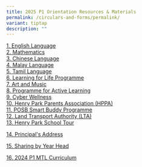 ```yaml
---
title: 2025 P1 Orientation Resources & Materials
permalink: /circulars-and-forms/permalink/
variant: tiptap
description: ""
---
```

<p><a href="/files/1__English_Language_25.pdf" rel="noopener noreferrer nofollow" target="_blank">1. English Language</a>
<br><a href="/files/2__Mathematics.pdf" rel="noopener noreferrer nofollow" target="_blank">2. Mathematics</a>
<br><a href="/files/3a__Chinese_Language.pdf" rel="noopener noreferrer nofollow" target="_blank">3. Chinese Language</a>
<br><a href="/files/3b__Malay_Language.pdf" rel="noopener noreferrer nofollow" target="_blank">4. Malay Language</a>
<br><a href="/files/3c__Tamil_Language.pdf" rel="noopener noreferrer nofollow" target="_blank">5. Tamil Language</a>
<br><a href="/files/4__Learning_for_Life_Programme__LLP_.pdf" rel="noopener noreferrer nofollow" target="_blank">6. Learning for Life Programme</a>
<br><a href="/files/5__Art_and_Music.pdf" rel="noopener noreferrer nofollow" target="_blank">7. Art and Music</a>
<br><a href="/files/6__Programme_for_Active_Learning__PAL_.pdf" rel="noopener noreferrer nofollow" target="_blank">8. Programme for Active Learning</a>
<br><a href="/files/P1_Orientation_Slides_ICT_2024.pdf" rel="noopener noreferrer nofollow" target="_blank">9. Cyber Wellness </a>
<br><a href="/files/7__Henry_Park_Parents__Association__HPPA_.pdf" rel="noopener noreferrer nofollow" target="_blank">10. Henry Park Parents Association (HPPA)</a>
<br><a href="/files/8__POSB_Smart_Buddy_Programme.pdf" rel="noopener noreferrer nofollow" target="_blank">11. POSB Smart Buddy Programme</a>
<br><a href="/files/9__Land_Transport_Authority__LTA_.pdf" rel="noopener noreferrer nofollow" target="_blank">12. Land Transport Authority (LTA)</a>
<br><a href="https://www.youtube.com/watch?v=cViy33s3Xi0" rel="noopener noreferrer nofollow" target="_blank">13. Henry Park School Tour</a>
</p>
<p><a href="/files/Principal_s_Address.pdf" rel="noopener noreferrer nofollow" target="_blank">14. Principal's Address</a>
</p>
<p><a href="/files/Sharing_by_Year_Head.pdf" rel="noopener noreferrer nofollow" target="_blank">15. Sharing by Year Head</a>
</p>
<p><a href="/files/2024_P1_MTL_Curriculum.pdf" rel="noopener noreferrer nofollow" target="_blank">16. 2024 P1 MTL Curriculum</a>
</p>